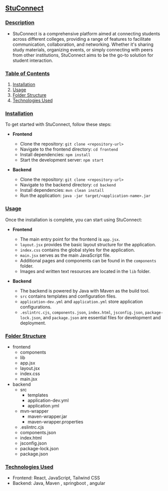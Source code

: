 ## [StuConnect](#)  

### [Description](#)  
- StuConnect is a comprehensive platform aimed at connecting students across different colleges, providing a range of features to facilitate communication, collaboration, and networking. Whether it's sharing study materials, organizing events, or simply connecting with peers from other institutions, StuConnect aims to be the go-to solution for student interaction.

### [Table of Contents](#)  
1. [Installation](#installation)
2. [Usage](#usage)
3. [Folder Structure](#folder-structure)
4. [Technologies Used](#technologies-used)  

### [Installation](#)  
To get started with StuConnect, follow these steps:  

- **Frontend**  
  - Clone the repository: `git clone <repository-url>`
  - Navigate to the frontend directory: `cd frontend`
  - Install dependencies: `npm install`
  - Start the development server: `npm start`

- **Backend**  
  - Clone the repository: `git clone <repository-url>`
  - Navigate to the backend directory: `cd backend`
  - Install dependencies: `mvn clean install`
  - Run the application: `java -jar target/<application-name>.jar`

### [Usage](#)  
Once the installation is complete, you can start using StuConnect:

- **Frontend**  
  - The main entry point for the frontend is `app.jsx`.
  - `layout.jsx` provides the basic layout structure for the application.
  - `index.css` contains the global styles for the application.
  - `main.jsx` serves as the main JavaScript file.
  - Additional pages and components can be found in the `components` folder.
  - Images and written text resources are located in the `lib` folder.

- **Backend**  
  - The backend is powered by Java with Maven as the build tool.
  - `src` contains templates and configuration files.
  - `application-dev.yml` and `application.yml` store application configurations.
  - `.eslintrc.cjs`, `components.json`, `index.html`, `jsconfig.json`, `package-lock.json`, and `package.json` are essential files for development and deployment.

### [Folder Structure](#)  
- frontend  
  - components  
  - lib  
  - app.jsx  
  - layout.jsx  
  - index.css  
  - main.jsx  
- backend  
  - src  
    - templates  
    - application-dev.yml  
    - application.yml  
  - mvn-wrapper  
    - maven-wrapper.jar  
    - maven-wrapper.properties  
  - .eslintrc.cjs  
  - components.json  
  - index.html  
  - jsconfig.json  
  - package-lock.json  
  - package.json  

### [Technologies Used](#)  
- Frontend: React, JavaScript, Tailwind CSS  
- Backend: Java, Maven , springboot , angular 
